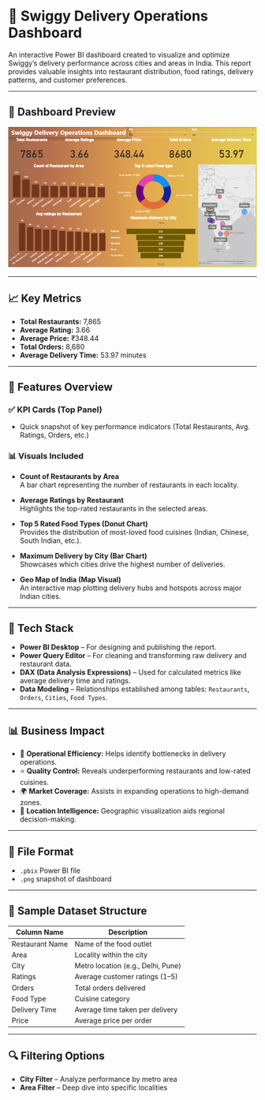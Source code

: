 # 🚚 Swiggy Delivery Operations Dashboard

An interactive Power BI dashboard created to visualize and optimize Swiggy’s delivery performance across cities and areas in India. This report provides valuable insights into restaurant distribution, food ratings, delivery patterns, and customer preferences.

---

## 📸 Dashboard Preview

![Swiggy Dashboard](Swiggy%20Dashboard%20Snap.PNG)

---

## 📈 Key Metrics

- **Total Restaurants:** 7,865  
- **Average Rating:** 3.66  
- **Average Price:** ₹348.44  
- **Total Orders:** 8,680  
- **Average Delivery Time:** 53.97 minutes  

---

## 🧩 Features Overview

### ✅ KPI Cards (Top Panel)
- Quick snapshot of key performance indicators (Total Restaurants, Avg. Ratings, Orders, etc.)

### 📊 Visuals Included

- **Count of Restaurants by Area**  
  A bar chart representing the number of restaurants in each locality.

- **Average Ratings by Restaurant**  
  Highlights the top-rated restaurants in the selected areas.

- **Top 5 Rated Food Types (Donut Chart)**  
  Provides the distribution of most-loved food cuisines (Indian, Chinese, South Indian, etc.).

- **Maximum Delivery by City (Bar Chart)**  
  Showcases which cities drive the highest number of deliveries.

- **Geo Map of India (Map Visual)**  
  An interactive map plotting delivery hubs and hotspots across major Indian cities.

---

## 📂 Tech Stack

- **Power BI Desktop** – For designing and publishing the report.
- **Power Query Editor** – For cleaning and transforming raw delivery and restaurant data.
- **DAX (Data Analysis Expressions)** – Used for calculated metrics like average delivery time and ratings.
- **Data Modeling** – Relationships established among tables: `Restaurants`, `Orders`, `Cities`, `Food Types`.

---

## 📊 Business Impact

- 🛵 **Operational Efficiency:** Helps identify bottlenecks in delivery operations.
- ⭐ **Quality Control:** Reveals underperforming restaurants and low-rated cuisines.
- 🌍 **Market Coverage:** Assists in expanding operations to high-demand zones.
- 📍 **Location Intelligence:** Geographic visualization aids regional decision-making.

---

## 📁 File Format

- `.pbix` Power BI file
- `.png` snapshot of dashboard

---

## 📌 Sample Dataset Structure

| Column Name       | Description                         |
|-------------------|-------------------------------------|
| Restaurant Name   | Name of the food outlet             |
| Area              | Locality within the city            |
| City              | Metro location (e.g., Delhi, Pune)  |
| Ratings           | Average customer ratings (1–5)      |
| Orders            | Total orders delivered              |
| Food Type         | Cuisine category                    |
| Delivery Time     | Average time taken per delivery     |
| Price             | Average price per order             |

---

## 🔍 Filtering Options

- **City Filter** – Analyze performance by metro area  
- **Area Filter** – Deep dive into specific localities


